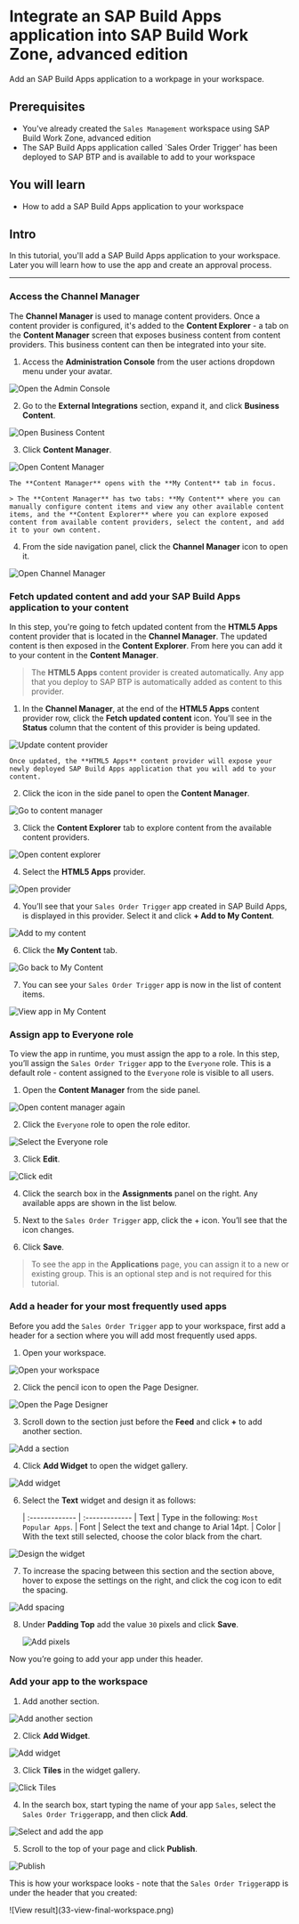
# Integrate an SAP Build Apps application into SAP Build Work Zone, advanced edition
<!-- description --> Add an SAP Build Apps application to a workpage in your workspace.

## Prerequisites
- You've already created the `Sales Management` workspace using SAP Build Work Zone, advanced edition
- The SAP Build Apps application called `Sales Order Trigger' has been deployed to SAP BTP and is available to add to your workspace


## You will learn
  - How to add a SAP Build Apps application to your workspace

  
## Intro
In this tutorial,  you'll add a SAP Build Apps application to your workspace. Later you will learn how to use the app and create an approval process.


---

### Access the Channel Manager

The **Channel Manager** is used to manage content providers. Once a content provider is configured, it's added to the **Content Explorer** - a tab on the **Content Manager** screen that exposes business content from content providers. This business content can then be integrated into your site.

1. Access the **Administration Console** from the user actions dropdown menu under your avatar.

  ![Open the Admin Console](1-open-admin-console.png)

2. Go to the **External Integrations** section, expand it, and click **Business Content**.

  ![Open Business Content](2-open-business-content.png)

3. Click **Content Manager**.

  ![Open Content Manager](3-open-content-manager.png)

    The **Content Manager** opens with the **My Content** tab in focus.

    > The **Content Manager** has two tabs: **My Content** where you can manually configure content items and view any other available content items, and the **Content Explorer** where you can explore exposed content from available content providers, select the content, and add it to your own content.

4. From the side navigation panel, click the **Channel Manager** icon to open it. 

  ![Open Channel Manager](4-open-channel-manager.png)


### Fetch updated content and add your SAP Build Apps application to your content

In this step, you're going to fetch updated content from the **HTML5 Apps** content provider that is located in the **Channel Manager**. The updated content is then exposed in the **Content Explorer**. From here you can add it to your content in the **Content Manager**.

> The **HTML5 Apps** content provider is created automatically. Any app that you deploy to SAP BTP is automatically added as content to this provider. 


1. In the **Channel Manager**, at the end of the **HTML5 Apps** content provider row, click the **Fetch updated content** icon. You'll see in the **Status** column that the content of this provider is being updated. 

  ![Update content provider](5-update-html5-content-provider.png)

    Once updated, the **HTML5 Apps** content provider will expose your newly deployed SAP Build Apps application that you will add to your content.

2. Click the icon in the side panel to open the **Content Manager**.

  ![Go to content manager](6-go-to-content-manager.png) 

3. Click the **Content Explorer** tab to explore content from the available content providers.

  ![Open content explorer](7-open-content-explorer.png)

4. Select the **HTML5 Apps** provider.

  ![Open provider](8-click-provider.png)

4. You’ll see that your `Sales Order Trigger` app created in SAP Build Apps, is displayed in this provider. Select it and click **+ Add to My Content**.

  ![Add to my content](9-add-to-my-content.png)

6. Click the **My Content** tab.

  ![Go back to My Content](10-back-to-my-content.png)

7. You can see your `Sales Order Trigger` app is now in the list of content items.

  ![View app in My Content](11-view-app.png)


### Assign app to Everyone role

To view the app in runtime, you must assign the app to a role. In this step, you’ll assign the `Sales Order Trigger` app to the `Everyone` role. This is a default role - content assigned to the `Everyone` role is visible to all users.

1. Open the **Content Manager** from the side panel.

  ![Open content manager again](15-open-content-manager-again.png)

2. Click the `Everyone` role to open the role editor.

  ![Select the Everyone role](16-select-everyone-role.png)

3. Click **Edit**.

  ![Click edit](17-edit.png)

4. Click the search box in the **Assignments** panel on the right. Any available apps are shown in the list below.

5. Next to the `Sales Order Trigger` app, click the + icon. You’ll see that the icon changes.

6. Click **Save**.

> To see the app in the **Applications** page, you can assign it to a new or existing group. This is an optional step and is not required for this tutorial.

### Add a header for your most frequently used apps 

Before you add the `Sales Order Trigger` app to your workspace, first add a header for a section where you will add most frequently used apps. 

1. Open your workspace. 

  ![Open your workspace](23-open-workspace.png)

2. Click the pencil icon to open the Page Designer.

  ![Open the Page Designer](24-open-page-designer.png)

3. Scroll down to the section just before the **Feed** and click **+** to add another section.

  ![Add a section](25-add-section.png)

4. Click **Add Widget** to open the widget gallery.

  ![Add widget](26-add-widget.png)

6. Select the **Text** widget and design it as follows: 

    |  :------------- | :-------------
    | Text            | Type in the following: `Most Popular Apps`.
    | Font            | Select the text and change to Arial 14pt.
    | Color           | With the text still selected, choose the color black from the chart.

  ![Design the widget](27-design-widget.png)

7. To increase the spacing between this section and the section above, hover to expose the settings on the right, and click the cog icon to edit the spacing.

  ![Add spacing](27a-add-spacing.png)

8. Under **Padding Top** add the value `30` pixels and click **Save**.

   ![Add pixels](27b-add-pixels.png)

Now you’re going to add your app under this header.


### Add your app to the workspace

1. Add another section.

  ![Add another section](28-add-another-section.png)

2. Click **Add Widget**.

  ![Add widget](29-add-widget.png)

3. Click **Tiles** in the widget gallery.

  ![Click Tiles](30-click-tiles.png)

4. In the search box, start typing the name of your app `Sales`, select the `Sales Order Trigger`app, and then click **Add**.

  ![Select and add the app](31-select-app.png)

5. Scroll to the top of your page and click **Publish**.

  ![Publish](32-publish.png)

This is how your workspace looks - note that the `Sales Order Trigger`app is under the header that you created:

<!-- border -->![View result](33-view-final-workspace.png)